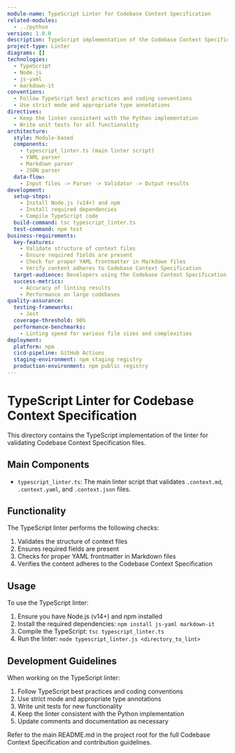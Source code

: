 ```yaml
---
module-name: TypeScript Linter for Codebase Context Specification
related-modules:
  - ../python
version: 1.0.0
description: TypeScript implementation of the Codebase Context Specification linter
project-type: Linter
diagrams: []
technologies:
  - TypeScript
  - Node.js
  - js-yaml
  - markdown-it
conventions:
  - Follow TypeScript best practices and coding conventions
  - Use strict mode and appropriate type annotations
directives:
  - Keep the linter consistent with the Python implementation
  - Write unit tests for all functionality
architecture:
  style: Module-based
  components:
    - typescript_linter.ts (main linter script)
    - YAML parser
    - Markdown parser
    - JSON parser
  data-flow:
    - Input files -> Parser -> Validator -> Output results
development:
  setup-steps:
    - Install Node.js (v14+) and npm
    - Install required dependencies
    - Compile TypeScript code
  build-command: tsc typescript_linter.ts
  test-command: npm test
business-requirements:
  key-features:
    - Validate structure of context files
    - Ensure required fields are present
    - Check for proper YAML frontmatter in Markdown files
    - Verify content adheres to Codebase Context Specification
  target-audience: Developers using the Codebase Context Specification
  success-metrics:
    - Accuracy of linting results
    - Performance on large codebases
quality-assurance:
  testing-frameworks:
    - Jest
  coverage-threshold: 90%
  performance-benchmarks:
    - Linting speed for various file sizes and complexities
deployment:
  platform: npm
  cicd-pipeline: GitHub Actions
  staging-environment: npm staging registry
  production-environment: npm public registry
---
```


# TypeScript Linter for Codebase Context Specification

This directory contains the TypeScript implementation of the linter for validating Codebase Context Specification files.

## Main Components

- `typescript_linter.ts`: The main linter script that validates `.context.md`, `.context.yaml`, and `.context.json` files.

## Functionality

The TypeScript linter performs the following checks:

1. Validates the structure of context files
2. Ensures required fields are present
3. Checks for proper YAML frontmatter in Markdown files
4. Verifies the content adheres to the Codebase Context Specification

## Usage

To use the TypeScript linter:

1. Ensure you have Node.js (v14+) and npm installed
2. Install the required dependencies: `npm install js-yaml markdown-it`
3. Compile the TypeScript: `tsc typescript_linter.ts`
4. Run the linter: `node typescript_linter.js <directory_to_lint>`

## Development Guidelines

When working on the TypeScript linter:

1. Follow TypeScript best practices and coding conventions
2. Use strict mode and appropriate type annotations
3. Write unit tests for new functionality
4. Keep the linter consistent with the Python implementation
5. Update comments and documentation as necessary

Refer to the main README.md in the project root for the full Codebase Context Specification and contribution guidelines.